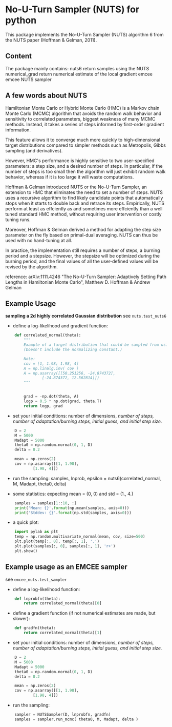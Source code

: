 No-U-Turn Sampler (NUTS) for python
===================================

This package implements the No-U-Turn Sampler (NUTS) algorithm 6 from the NUTS paper (Hoffman & Gelman, 2011).

Content
-------

The package mainly contains:
	nuts6                     return samples using the NUTS
	numerical_grad            return numerical estimate of the local gradient
	emcee                     emcee NUTS sampler 


A few words about NUTS
----------------------

Hamiltonian Monte Carlo or Hybrid Monte Carlo (HMC) is a Markov chain Monte Carlo (MCMC) algorithm that avoids the random walk behavior and sensitivity to correlated parameters, biggest weakness of many MCMC methods. Instead, it takes a series of steps informed by first-order gradient information.

This feature allows it to converge much more quickly to high-dimensional target distributions compared to simpler methods such as Metropolis, Gibbs sampling (and derivatives).

However, HMC's performance is highly sensitive to two user-specified parameters: a step size, and a desired number of steps.  In particular, if the number of steps is too small then the algorithm will just exhibit random walk behavior, whereas if it is too large it will waste computations.

Hoffman & Gelman introduced NUTS or the No-U-Turn Sampler, an extension to HMC that eliminates the need to set a number of steps.  NUTS uses a recursive algorithm to find likely candidate points that automatically stops when it starts to double back and retrace its steps.  Empirically, NUTS perform at least as effciently as and sometimes more effciently than a well tuned standard HMC method, without requiring user intervention or costly tuning runs.

Moreover, Hoffman & Gelman derived a method for adapting the step size parameter on the fly based on primal-dual averaging.  NUTS can thus be used with no hand-tuning at all.

In practice, the implementation still requires a number of steps, a burning period and a stepsize. However, the stepsize will be optimized during the burning period, and the final values of all the user-defined values will be revised by the algorithm.

reference: arXiv:1111.4246
"The No-U-Turn Sampler: Adaptively Setting Path Lengths in Hamiltonian Monte Carlo", Matthew D. Hoffman & Andrew Gelman


Example Usage
-------------
**sampling a 2d highly correlated Gaussian distribution**
see `nuts.test_nuts6`


* define a log-likelihood and gradient function:
```python
	def correlated_normal(theta):
		"""
		Example of a target distribution that could be sampled from using NUTS.
		(Doesn't include the normalizing constant.)

		Note: 
		cov = [1, 1.98; 1.98, 4]
		A = np.linalg.inv( cov )
		A = np.asarray([[50.251256, -24.874372],
				[-24.874372, 12.562814]])
		"""


		grad = -np.dot(theta, A)
		logp = 0.5 * np.dot(grad, theta.T)
		return logp, grad
```

* set your initial conditions: number of dimensions, _number of steps, number of adaptation/burning steps, initial guess, and initial step size._
```python
	D = 2
	M = 5000
	Madapt = 5000
	theta0 = np.random.normal(0, 1, D)
	delta = 0.2

	mean = np.zeros(2)
	cov = np.asarray([[1, 1.98],
			[1.98, 4]])
```

* run the sampling:
	samples, lnprob, epsilon = nuts6(correlated_normal, M, Madapt, theta0, delta)

* some statistics: expecting mean = (0, 0) and std = (1., 4.)
```python
	samples = samples[1::10, :]
	print('Mean: {}'.format(np.mean(samples, axis=0)))
	print('Stddev: {}'.format(np.std(samples, axis=0)))
```
* a quick plot:
```python
	import pylab as plt
	temp = np.random.multivariate_normal(mean, cov, size=500)
	plt.plot(temp[:, 0], temp[:, 1], '.')
	plt.plot(samples[:, 0], samples[:, 1], 'r+')
	plt.show()
```


Example usage as an EMCEE sampler
---------------------------------
see `emcee_nuts.test_sampler`

* define a log-likelihood function:
```python
	def lnprobfn(theta):
		return correlated_normal(theta)[0]
```

* define a gradient function (if not numerical estimates are made, but slower):
```python
	def gradfn(theta):
		return correlated_normal(theta)[1]
```

* set your initial conditions: number of dimensions, _number of steps, number of adaptation/burning steps, initial guess, and initial step size._
```python
	D = 2
	M = 5000
	Madapt = 5000
	theta0 = np.random.normal(0, 1, D)
	delta = 0.2

	mean = np.zeros(2)
	cov = np.asarray([[1, 1.98],
			[1.98, 4]])
```

* run the sampling:
```python
	sampler = NUTSSampler(D, lnprobfn, gradfn)
	samples = sampler.run_mcmc( theta0, M, Madapt, delta )
```

